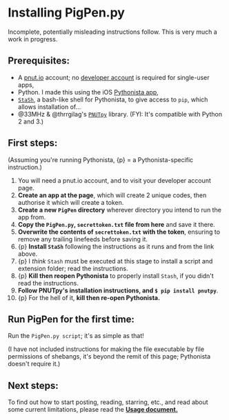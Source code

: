 # Installing PigPen.py
Incomplete, potentially misleading instructions follow.  This is very much a work in progress.

## Prerequisites:
* A [pnut.io](https://pnut.io) account; no [developer account](https://pnut.io/dev) is required for single-user apps,
* Python. I made this using the iOS [Pythonista app](http://omz-software.com/pythonista/),
* [`StaSh`](https://gist.github.com/CodyKochmann/4d6b40e77ba862e634185a038d2c3f13), a bash-like shell for Pythonista, to give access to `pip`, which allows installation of…
* @33MHz & @thrrgilag's [`PNUTpy`](https://github.com/pnut-api/PNUTpy) library. (FYI: It's compatible with Python 2 and 3.)

## First steps:
(Assuming you're running Pythonista, {p} = a Pythonista-specific instruction.)
1. You will need a pnut.io account, and to visit your developer account page.
1. **Create an app at the page**, which will create 2 unique codes, then authorise it which will create a token.
1. **Create a new `PigPen` directory** wherever directory you intend to run the app from.
1. **Copy the `PigPen.py`, `secrettoken.txt` file from here** and save it there.
1. **Overwrite the contents of `secrettoken.txt` with the token**, ensuring to remove any trailing linefeeds before saving it.
1. {p} **Install `StaSh`** following the instructions as it runs and from the link above.
1. {p} I *think* `Stash` must be executed at this stage to install a script and extension folder; read the instructions.
1. {p} **Kill then reopen Pythonista** to properly install `Stash`, if you didn't read the instructions.
1. **Follow PNUTpy's installation instructions, and `$ pip install pnutpy`**.
1. {p} For the hell of it, **kill then re-open Pythonista.**

## Run PigPen for the first time:
Run the `PigPen.py script`; it's as simple as that!

(I have not included instructions for making the file executable by file permissions of shebangs, it's beyond the remit of this page; Pythonista doesn't require it.)

## Next steps:
To find out how to start posting, reading, starring, etc., and read about some current limitations, please read the **[Usage document.](../docs/20-usage.md)**
